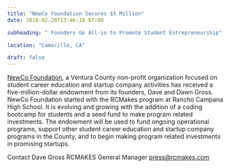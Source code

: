 ```yaml
---
title: "NewCo Foundation Secures $5 Million"
date: 2018-02-20T13:46:18-07:00

subheading: " Founders Go All-in to Promote Student Entrepreneurship"

location: "Camarillo, CA"

draft: false
---
```


 [NewCo Foundation](https://www.newco.foundation/), a Ventura County non-profit organization focused on student career education and startup company activities has received a five-million-dollar endowment from its founders, Dave and Dawn Gross. NewCo Foundation started with the RCMakes program at Rancho Campana High School. It is evolving and growing with the addition of a coding bootcamp for students and a seed fund to make program related investments.  The endowment will be used to fund ongoing operational programs, support other student career education and startup company programs in the County, and to begin making program related investments in promising startups.

Contact
Dave Gross
RCMAKES General Manager
press@rcmakes.com